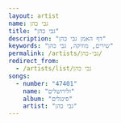 ```yaml
---
layout: artist
name: גבי כהן
title: "גבי כהן"
description: "דף האמן גבי כהן"
keywords: "שירים, מוזיקה, גבי כהן"
permalink: /artists/גבי-כהן/
redirect_from:
  - /artists/list/גבי כהן
songs:
  - number: "47401"
    name: "ולירושלים"
    album: "סינגלים"
    artist: "גבי כהן"
---
```

